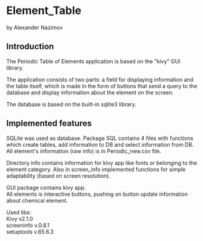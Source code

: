 # Element_Table  

by Alexander Nazimov

## Introduction

The Periodic Table of Elements application is based on the "kivy" GUI library.

The application consists of two parts: a field for displaying information and the table itself, which is made in the form 
of buttons that send a query to the database and display information about the element on the screen.

The database is based on the built-in sqlite3 library.

## Implemented features

SQLite was used as database. Package SQL contains 4 files with functions which create tables, add information to DB and 
select information from DB.  
All element's information (raw info) is in Periodic_new.csv file.  
  
Directory info contains information for kivy app like fonts or belonging to the element category.
Also in screen_info implemented functions for simple adaptability (based on screen resolution).  
  
GUI package contains kivy app.  
All elements is interactive buttons, pushing on button update information about chemical element.  

Used libs:  
Kivy v2.1.0  
screeninfo v.0.8.1  
setuptools v.65.6.3  
